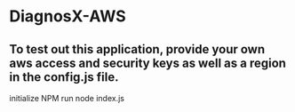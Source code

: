 # DiagnosX-AWS
## To test out this application, provide your own aws access and security keys as well as a region in the config.js file.
initialize NPM 
run node index.js

